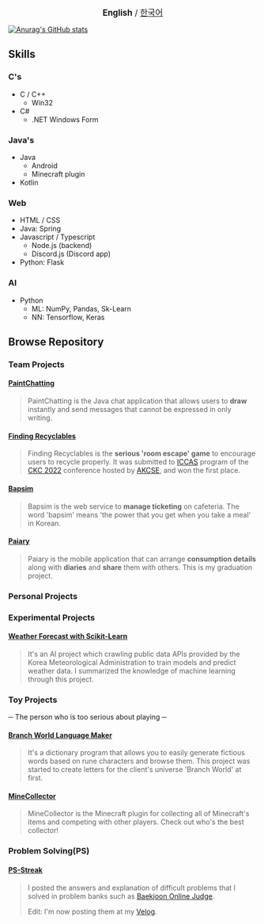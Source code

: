<p align="center">
<big><b>English</b> / <a href="https://github.com/DoubleDeltas/DoubleDeltas/blob/master/README_kr.md">한국어</a></big></p>

[![Anurag's GitHub stats](https://github-readme-stats.vercel.app/api?username=DoubleDeltas)](https://github.com/anuraghazra/github-readme-stats)
## Skills
### C's
* C / C++
	* Win32
* C#
	* .NET Windows Form

### Java's
* Java
	* Android
	* Minecraft plugin
* Kotlin

### Web
* HTML / CSS
* Java: Spring
* Javascript / Typescript
	* Node.js (backend)
	* Discord.js (Discord app)
* Python: Flask

### AI
* Python
	* ML: NumPy, Pandas, Sk-Learn
	* NN: Tensorflow, Keras

## Browse Repository

### Team Projects
#### [PaintChatting](https://github.com/yunseunghyeok/PaintChatting)
> PaintChatting is the Java chat application that allows users to **draw** instantly and send messages that cannot be expressed in only writing.

#### [Finding Recyclables](https://github.com/2022-ICCAS-Team8/recycle-PartTimeJob)
> Finding Recyclables is the **serious 'room escape' game** to encourage users to recycle properly. It was submitted to [ICCAS](http://akcse.ca/ckc2022/index.php?gt=pro/pro06) program of the [CKC 2022](http://akcse.ca/ckc2022/) conference hosted by [AKCSE](https://www.akcse.ca/), and won the first place.

#### [Bapsim](https://github.com/CapstoneDesign-Plus/CapstoneDesign2022)
> Bapsim is the web service to **manage ticketing** on cafeteria. The word 'bapsim' means 'the power that you get when you take a meal' in Korean.

#### [Paiary](https://github.com/Graduation-23)
> Paiary is the mobile application that can arrange **consumption details** along with **diaries** and **share** them with others. This is my graduation project.

### Personal Projects
> 

### Experimental Projects
#### [Weather Forecast with Scikit-Learn](https://github.com/DoubleDeltas/WeatherForecastWithSklearn)
> It's an AI project which crawling public data APIs provided by the Korea Meteorological Administration to train models and predict weather data. I summarized the knowledge of machine learning through this project.

### Toy Projects
─ The person who is too serious about playing ─

#### [Branch World Language Maker](https://github.com/DoubleDeltas/BranchWorldLangMaker)
> It's a dictionary program that allows you to easily generate fictious words based on rune characters and browse them. This project was started to create letters for the client's universe 'Branch World' at first.

#### [MineCollector](https://github.com/DoubleDeltas/MineCollector)
> MineCollector is the Minecraft plugin for collecting all of Minecraft's items and competing with other players. Check out who's the best collector!

### Problem Solving(PS)
#### [PS-Streak](https://github.com/DoubleDeltas/PS-Streak)
> I posted the answers and explanation of difficult problems that I solved in problem banks such as [Baekjoon Online Judge](https://www.acmicpc.net/).
> 
> Edit: I'm now posting them at my [Velog](https://velog.io/@doubledeltas?tag=ps). 
